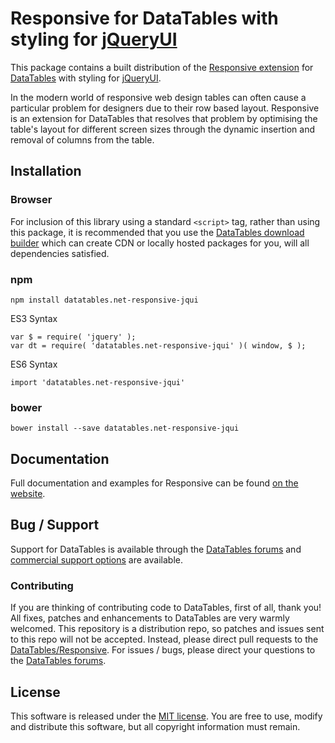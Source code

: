 # Responsive for DataTables with styling for [jQueryUI](http://jqueryui.com/)

This package contains a built distribution of the [Responsive extension](https://datatables.net/extensions/responsive) for [DataTables](https://datatables.net/) with styling for [jQueryUI](http://jqueryui.com/).

In the modern world of responsive web design tables can often cause a particular problem for designers due to their row based layout. Responsive is an extension for DataTables that resolves that problem by optimising the table's layout for different screen sizes through the dynamic insertion and removal of columns from the table.


## Installation

### Browser

For inclusion of this library using a standard `<script>` tag, rather than using this package, it is recommended that you use the [DataTables download builder](//datatables.net/download) which can create CDN or locally hosted packages for you, will all dependencies satisfied.

### npm

```
npm install datatables.net-responsive-jqui
```

ES3 Syntax
```
var $ = require( 'jquery' );
var dt = require( 'datatables.net-responsive-jqui' )( window, $ );
```

ES6 Syntax
```
import 'datatables.net-responsive-jqui'
```

### bower

```
bower install --save datatables.net-responsive-jqui
```



## Documentation

Full documentation and examples for Responsive can be found [on the website](https://datatables.net/extensions/responsive).


## Bug / Support

Support for DataTables is available through the [DataTables forums](//datatables.net/forums) and [commercial support options](//datatables.net/support) are available.


### Contributing

If you are thinking of contributing code to DataTables, first of all, thank you! All fixes, patches and enhancements to DataTables are very warmly welcomed. This repository is a distribution repo, so patches and issues sent to this repo will not be accepted. Instead, please direct pull requests to the [DataTables/Responsive](http://github.com/DataTables/Responsive). For issues / bugs, please direct your questions to the [DataTables forums](//datatables.net/forums).


## License

This software is released under the [MIT license](//datatables.net/license). You are free to use, modify and distribute this software, but all copyright information must remain.

